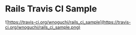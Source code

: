 # Rails Travis CI Sample

![https://travis-ci.org/wnoguchi/rails_ci_sample](https://travis-ci.org/wnoguchi/rails_ci_sample.png)

